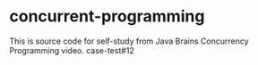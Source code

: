 # concurrent-programming
This is source code for self-study from Java Brains Concurrency Programming video.
case-test#12
